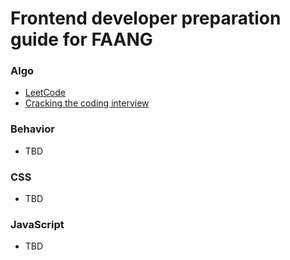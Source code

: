 # Frontend developer preparation guide for FAANG

### Algo

* [LeetCode](https://github.com/anatoliy8493/FAANG/tree/master/src/algo/leetcode)
* [Cracking the coding interview](https://github.com/anatoliy8493/FAANG/tree/master/src/algo/cci)


### Behavior

- TBD


### CSS

- TBD


### JavaScript

- TBD